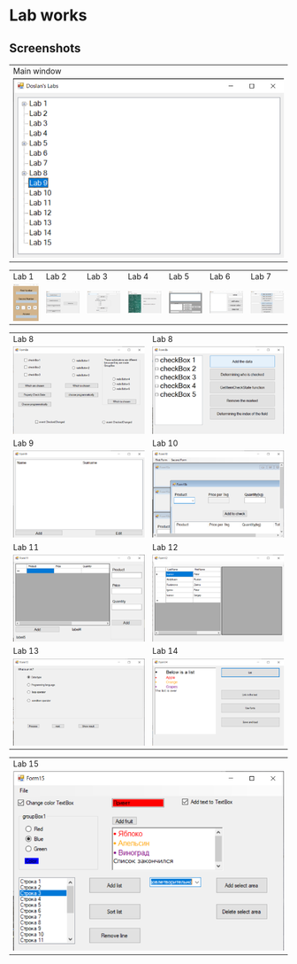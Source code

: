 # Lab works

## Screenshots
<table>
  <tr>
    <td>Main window</td>
  </tr>
  <tr>
    <td><img src="Снимки%20экрана/main.png" width=*></td>
  </tr>
</table>
<table>
  <tr>
    <td>Lab 1</td>
    <td>Lab 2</td>
    <td>Lab 3</td>
    <td>Lab 4</td>
    <td>Lab 5</td>
    <td>Lab 6</td>
    <td>Lab 7</td>
  </tr>
  <tr>
    <td><img src="Снимки%20экрана/1.png" width=*></td>
    <td><img src="Снимки%20экрана/2.png" width=*></td>
    <td><img src="Снимки%20экрана/3.png" width=*></td>
    <td><img src="Снимки%20экрана/4.png" width=*></td>
    <td><img src="Снимки%20экрана/5.png" width=*></td>
    <td><img src="Снимки%20экрана/6.png" width=*></td>
    <td><img src="Снимки%20экрана/7.png" width=*></td>
  </tr>
</table> 
<table>
  <tr>
    <td>Lab 8</td>
    <td>Lab 8</td>
  </tr>
  <tr>
    <td><img src="Снимки%20экрана/8a.png" width=*></td>
    <td><img src="Снимки%20экрана/8b.png" width=*></td>
  </tr>
  <tr>
    <td>Lab 9</td>
    <td>Lab 10</td>
  </tr>
  <tr>
    <td><img src="Снимки%20экрана/9.png" width=*></td>
    <td><img src="Снимки%20экрана/10.png" width=*></td>
  </tr>
  <tr>
    <td>Lab 11</td>
    <td>Lab 12</td>
  </tr>
  <tr>
    <td><img src="Снимки%20экрана/11.png" width=*></td>
    <td><img src="Снимки%20экрана/12.png" width=*></td>
  </tr><tr>
    <td>Lab 13</td>
    <td>Lab 14</td>
  </tr>
  <tr>
    <td><img src="Снимки%20экрана/13.png" width=*></td>
    <td><img src="Снимки%20экрана/14.png" width=*></td>
  </tr>
</table>
<table>
  <tr>
    <td>Lab 15</td>
  </tr>
  <tr>
    <td><img src="Снимки%20экрана/15.png" width=*></td>
  </tr>
 </table>
 
